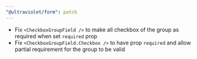 ```yaml
---
"@ultraviolet/form": patch
---
```


- Fix `<CheckboxGroupField />` to make all checkbox of the group as required when set `required` prop
- Fix `<CheckboxGroupField.Checkbox />` to have prop `required` and allow partial requirement for the group to be valid
